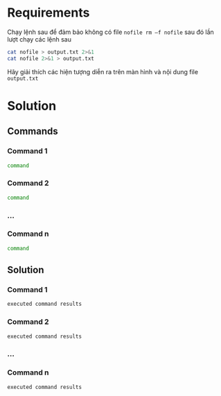 <h1>Requirements</h1>

Chạy lệnh sau để đảm bảo không có file `nofile rm –f nofile`  sau đó lần lượt chạy các lệnh sau

```sh
cat nofile > output.txt 2>&1
cat nofile 2>&1 > output.txt
```

Hãy giải thích các hiện tượng diễn ra trên màn hình và nội dung file `output.txt`

<h1>Solution</h1>

<h2>Commands</h2>

<h3>Command 1</h3>

```sh
command
```

<h3>Command 2</h3>

```sh
command
```

<h3>...</h3>

<h3>Command n</h3>

```sh
command
```

<h2>Solution</h2>

<h3>Command 1</h3>

```sh
executed command results
```

<h3>Command 2</h3>

```sh
executed command results
```

<h3>...</h3>

<h3>Command n</h3>

```sh
executed command results
```
